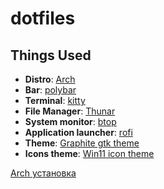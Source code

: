 # dotfiles

## Things Used

- **Distro**: [Arch](https://wiki.archlinux.org/)
- **Bar**: [polybar](https://github.com/polybar/polybar)
- **Terminal**: [kitty](https://sw.kovidgoyal.net/kitty/)
- **File Manager**: [Thunar](https://docs.xfce.org/xfce/thunar/start)
- **System monitor**: [btop](https://github.com/aristocratos/btop)
- **Application launcher**: [rofi](https://github.com/davatorium/rofi)
- **Theme**: [Graphite gtk theme](https://github.com/vinceliuice/Graphite-gtk-theme)
- **Icons theme**: [Win11 icon theme](https://github.com/yeyushengfan258/Win11-icon-theme/tree/main)

[Arch установка](https://github.com/nekurillril/dotfiles/blob/main/guide/arch-install.md)
